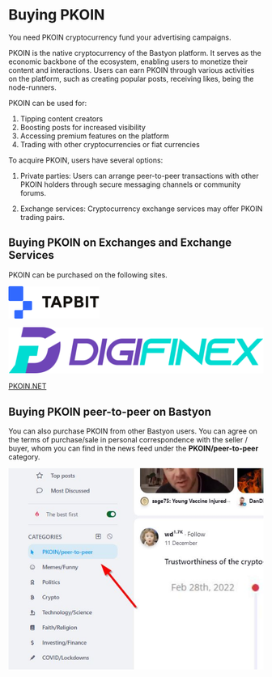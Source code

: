 # Buying PKOIN

You need PKOIN cryptocurrency fund your advertising campaigns.

PKOIN is the native cryptocurrency of the Bastyon platform. It serves as the economic backbone of the ecosystem, enabling users to monetize their content and interactions. Users can earn PKOIN through various activities on the platform, such as creating popular posts, receiving likes, being the node-runners.

PKOIN can be used for:
1. Tipping content creators
2. Boosting posts for increased visibility
3. Accessing premium features on the platform
4. Trading with other cryptocurrencies or fiat currencies

To acquire PKOIN, users have several options:

1. Private parties: Users can arrange peer-to-peer transactions with other PKOIN holders through secure messaging channels or community forums.

2. Exchange services: Cryptocurrency exchange services may offer PKOIN trading pairs.


## Buying PKOIN on Exchanges and Exchange Services

PKOIN can be purchased on the following sites.

[![Alt text](tapbit.png)](Tapbit.com)

[![alt text](Digifinex.png)](Digifinex.com)


[PKOIN.NET](https://pkoin.net)


## Buying PKOIN peer-to-peer on Bastyon

You can also purchase PKOIN from other Bastyon users. You can agree on the terms of purchase/sale in personal correspondence with the seller / buyer, whom you can find in the news feed under the **PKOIN/peer-to-peer** category.

![alt text](buying-pkoin-from-private-party.png)